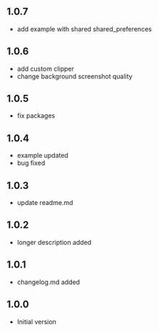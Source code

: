 ## 1.0.7

- add example with shared shared_preferences

## 1.0.6

- add custom clipper 
- change background screenshot quality

## 1.0.5

- fix packages

## 1.0.4

- example updated
- bug fixed

## 1.0.3

- update readme.md

## 1.0.2

- longer description added

## 1.0.1

- changelog.md added

## 1.0.0

- Initial version